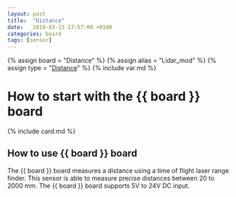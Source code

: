 ```yaml
---
layout: post
title:  "Distance"
date:   2019-03-15 17:57:00 +0100
categories: board
tags: [sensor]
---
```

{% assign board = "Distance" %}
{% assign alias = "Lidar_mod" %}
{% assign type = "[Distance](/module/distance)" %}
{% include var.md %}

# How to start with the {{ board }} board
{% include card.md %}

## How to use {{ board }} board

The {{ board }} board measures a distance using a time of flight laser range finder. This sensor is able to measure precise distances between 20 to 2000 mm.
The {{ board }} board supports 5V to 24V DC input.
